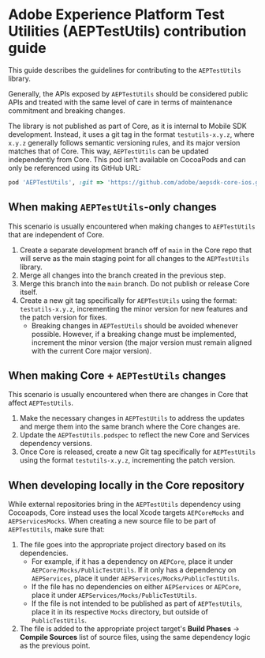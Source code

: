 # Adobe Experience Platform Test Utilities (AEPTestUtils) contribution guide

This guide describes the guidelines for contributing to the `AEPTestUtils` library.

Generally, the APIs exposed by `AEPTestUtils` should be considered public APIs and treated with the same level of care in terms of maintenance commitment and breaking changes.

The library is not published as part of Core, as it is internal to Mobile SDK development. Instead, it uses a git tag in the format `testutils-x.y.z`, where `x.y.z` generally follows semantic versioning rules, and its major version matches that of Core. This way, `AEPTestUtils` can be updated independently from Core. This pod isn't available on CocoaPods and can only be referenced using its GitHub URL:

```ruby
pod 'AEPTestUtils', :git => 'https://github.com/adobe/aepsdk-core-ios.git', :tag => 'testutils-5.0.3'
```

## When making `AEPTestUtils`-only changes

This scenario is usually encountered when making changes to `AEPTestUtils` that are independent of Core.

1. Create a separate development branch off of `main` in the Core repo that will serve as the main staging point for all changes to the `AEPTestUtils` library.
2. Merge all changes into the branch created in the previous step.
3. Merge this branch into the `main` branch. Do not publish or release Core itself.
4. Create a new git tag specifically for `AEPTestUtils` using the format: `testutils-x.y.z`, incrementing the minor version for new features and the patch version for fixes.
    * Breaking changes in `AEPTestUtils` should be avoided whenever possible. However, if a breaking change must be implemented, increment the minor version (the major version must remain aligned with the current Core major version).

## When making Core + `AEPTestUtils` changes

This scenario is usually encountered when there are changes in Core that affect `AEPTestUtils`.

1. Make the necessary changes in `AEPTestUtils` to address the updates and merge them into the same branch where the Core changes are.
2. Update the `AEPTestUtils.podspec` to reflect the new Core and Services dependency versions.
3. Once Core is released, create a new Git tag specifically for `AEPTestUtils` using the format `testutils-x.y.z`, incrementing the patch version.

## When developing locally in the Core repository

While external repositories bring in the `AEPTestUtils` dependency using Cocoapods, Core instead uses the local Xcode targets `AEPCoreMocks` and `AEPServicesMocks`. When creating a new source file to be part of `AEPTestUtils`, make sure that:

1. The file goes into the appropriate project directory based on its dependencies.
   * For example, if it has a dependency on `AEPCore`, place it under `AEPCore/Mocks/PublicTestUtils`. If it only has a dependency on `AEPServices`, place it under `AEPServices/Mocks/PublicTestUtils`.
   * If the file has no dependencies on either `AEPServices` or `AEPCore`, place it under `AEPServices/Mocks/PublicTestUtils`.
   * If the file is not intended to be published as part of `AEPTestUtils`, place it in its respective `Mocks` directory, but outside of `PublicTestUtils`.
2. The file is added to the appropriate project target's **Build Phases** -> **Compile Sources** list of source files, using the same dependency logic as the previous point.